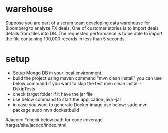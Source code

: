 # warehouse
Suppose you are part of a scrum team developing data warehouse for Bloomberg to analyze FX deals. One of customer stories is to import deals details from files into DB. The requested performance is to be able to import the file containing 100,000 records in less than 5 seconds.

# setup
* Setup Mongo DB in your local environment.
* build the project using maven command "mvn clean install"
you can use below command if you want to skip the test 
mvn clean install -DskipTests
* check target folder if it have the jar file
* use below command to start the application 
java -jar 
* in case you want to generate Docker image use below:
sudo mvn package
sudo mvn docker:build 

#Jacoco
*check below path for code coverage
/target/site/jacoco/index.html 
